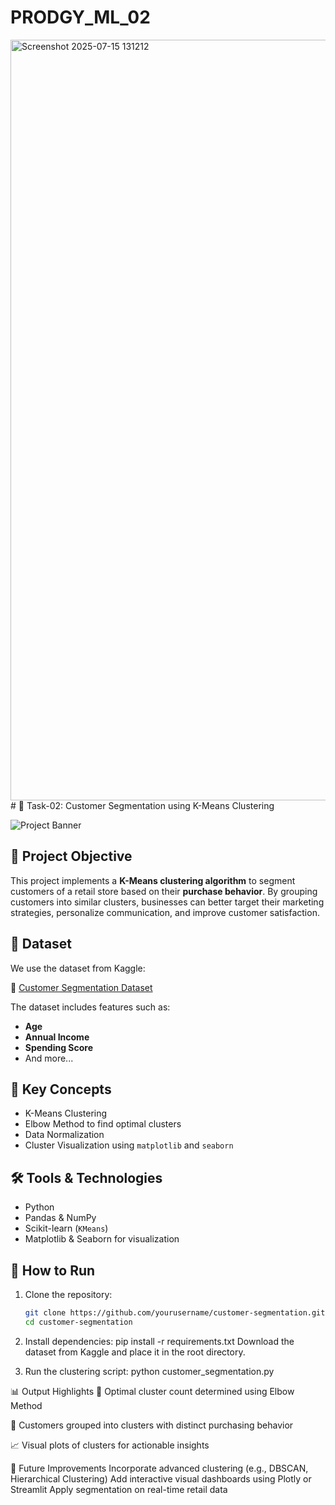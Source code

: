 # PRODGY_ML_02
<img width="2301" height="1217" alt="Screenshot 2025-07-15 131212" src="https://github.com/user-attachments/assets/ce4d57eb-fbe9-471c-9d74-bd852a8d3baa" />
# 🎯 Task-02: Customer Segmentation using K-Means Clustering

![Project Banner](Screenshot%202025-07-15%20131212.png)

## 📌 Project Objective

This project implements a **K-Means clustering algorithm** to segment customers of a retail store based on their **purchase behavior**. By grouping customers into similar clusters, businesses can better target their marketing strategies, personalize communication, and improve customer satisfaction.

## 📂 Dataset

We use the dataset from Kaggle:

🔗 [Customer Segmentation Dataset](https://www.kaggle.com/datasets/vjchoudhary7/customer-segmentation-tutorial-in-python)

The dataset includes features such as:

- **Age**
- **Annual Income**
- **Spending Score**
- And more...

## 🧠 Key Concepts

- K-Means Clustering
- Elbow Method to find optimal clusters
- Data Normalization
- Cluster Visualization using `matplotlib` and `seaborn`

## 🛠 Tools & Technologies

- Python
- Pandas & NumPy
- Scikit-learn (`KMeans`)
- Matplotlib & Seaborn for visualization

## 🚀 How to Run

1. Clone the repository:
   ```bash
   git clone https://github.com/yourusername/customer-segmentation.git
   cd customer-segmentation
2. Install dependencies:
pip install -r requirements.txt
Download the dataset from Kaggle and place it in the root directory.

3. Run the clustering script:
python customer_segmentation.py

📊 Output Highlights
📌 Optimal cluster count determined using Elbow Method

📌 Customers grouped into clusters with distinct purchasing behavior

📈 Visual plots of clusters for actionable insights

🔮 Future Improvements
Incorporate advanced clustering (e.g., DBSCAN, Hierarchical Clustering)
Add interactive visual dashboards using Plotly or Streamlit
Apply segmentation on real-time retail data

